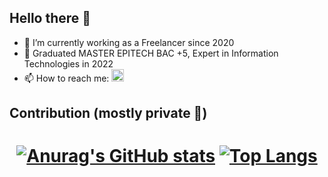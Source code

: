 ## Hello there 👋

- 🔭 I’m currently working as a Freelancer since 2020
- 💼 Graduated MASTER EPITECH BAC +5, Expert in Information Technologies in 2022
- 📫 How to reach me: <a href="https://www.linkedin.com/in/lplanch/?locale=en_US"><img src="https://cdn-icons-png.flaticon.com/512/174/174857.png" width="20" height="20"></a>

## Contribution (mostly private 🥲)

<h1 align="center">

  [![Anurag's GitHub stats](https://github-readme-stats.vercel.app/api?username=lplanch&count_private=true&show_icons=true&theme=tokyonight)](https://github.com/anuraghazra/github-readme-stats) [![Top Langs](https://github-readme-stats.vercel.app/api/top-langs/?username=lplanch&theme=tokyonight)](https://github.com/anuraghazra/github-readme-stats)

</h1>
